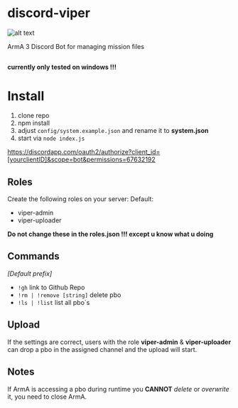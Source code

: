 
# discord-viper

![alt text](https://i.imgur.com/d22Y3sI.png"Logo")

ArmA 3 Discord Bot for managing mission files

##
**currently only tested on windows !!!**
##
# Install

 1. clone repo    
 2. npm install    
 3. adjust `config/system.example.json` and rename it to **system.json**
 4. start via `node index.js`

https://discordapp.com/oauth2/authorize?client_id=[yourclientID]&scope=bot&permissions=67632192

## Roles
Create the following roles on your server:
Default:
 - viper-admin
 - viper-uploader

**Do not change these in the roles.json !!! except u know what u doing**

## Commands
*[Default prefix]*

 - `!gh` link to Github Repo
 - `!rm | !remove [string]` delete pbo
 - `!ls | !list` list all pbo`s

## Upload
If the settings are correct, users with the role **viper-admin** & **viper-uploader** can drop a pbo in the assigned channel and the upload will start.

## Notes
If ArmA is accessing a pbo during runtime you **CANNOT** *delete* or *overwrite* it, you need to close ArmA.
